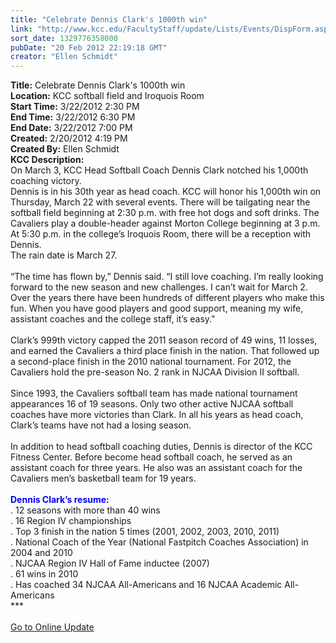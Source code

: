 ```yaml
---
title: "Celebrate Dennis Clark's 1000th win"
link: "http://www.kcc.edu/FacultyStaff/update/Lists/Events/DispForm.aspx?ID=227"
sort_date: 1329776358000
pubDate: "20 Feb 2012 22:19:18 GMT"
creator: "Ellen Schmidt"
---
```


<div><b>Title:</b> Celebrate Dennis Clark&#39;s 1000th win</div>
<div><b>Location:</b> KCC softball field and Iroquois Room </div>
<div><b>Start Time:</b> 3/22/2012 2:30 PM</div>
<div><b>End Time:</b> 3/22/2012 6:30 PM</div>
<div><b>End Date:</b> 3/22/2012 7:00 PM</div>
<div><b>Created:</b> 2/20/2012 4:19 PM</div>
<div><b>Created By:</b> Ellen Schmidt</div>
<div><b>KCC Description:</b> <div class="ExternalClassA6BD205B22124FC19723CB4708467883">
<div>On March 3, KCC Head Softball Coach Dennis Clark notched his 1,000th coaching victory.<br /></div>
<div>Dennis is in his 30th year as head coach. KCC will honor his 1,000th win on Thursday, March 22 with several events. There will be tailgating near the softball field beginning at 2:30 p.m. with free hot dogs and soft drinks. The Cavaliers play a double-header against Morton College beginning at 3 p.m. At 5:30 p.m. in the college’s Iroquois Room, there will be a reception with Dennis.<br /></div>
<div>The rain date is March 27.</div>
<div> </div>
<div>“The time has flown by,” Dennis said. “I still love coaching. I’m really looking forward to the new season and new challenges. I can’t wait for March 2. Over the years there have been hundreds of different players who make this fun. When you have good players and good support, meaning my wife, assistant coaches and the college staff, it’s easy.&quot;</div>
<div><br />Clark’s 999th victory capped the 2011 season record of 49 wins, 11 losses, and earned the Cavaliers a third place finish in the nation. That followed up a second-place finish in the 2010 national tournament. For 2012, the Cavaliers hold the pre-season No. 2 rank in NJCAA Division II softball. </div>
<div><br />Since 1993, the Cavaliers softball team has made national tournament appearances 16 of 19 seasons. Only two other active NJCAA softball coaches have more victories than Clark. In all his years as head coach, Clark’s teams have not had a losing season.</div>
<div> </div>
<div>In addition to head softball coaching duties, Dennis is director of the KCC Fitness Center. Before become head softball coach, he served as an assistant coach for three years. He also was an assistant coach for the Cavaliers men’s basketball team for 19 years.<br /> </div>
<div><strong><font color="#0000ff">Dennis Clark’s resume:<br /></font></strong>. 12 seasons with more than 40 wins<br />. 16 Region IV championships <br />. Top 3 finish in the nation 5 times (2001, 2002, 2003, 2010, 2011)<br />. National Coach of the Year (National Fastpitch Coaches Association) in 2004 and 2010<br />. NJCAA Region IV Hall of Fame inductee (2007)<br />. 61 wins in 2010<br />. Has coached 34 NJCAA All-Americans and 16 NJCAA Academic All-Americans<br /></div>
<div>***</div>
<div> </div>
<div><a href="/FacultyStaff/update/Pages/dailyupdate.aspx">Go to Online Update</a></div>
<div> </div>
<div> </div>
<div> </div></div></div>
